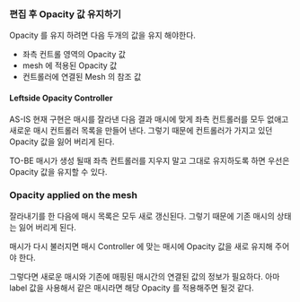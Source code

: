 ### 편집 후 Opacity 값 유지하기

Opacity 를 유지 하려면 다음 두개의 값을 유지 해야한다.

+ 좌측 컨트롤 영역의 Opacity 값
+ mesh 에 적용된 Opacity 값
+ 컨트롤러에 연결된 Mesh 의 참조 값

#### Leftside Opacity Controller
AS-IS
현재 구현은 매시를 잘라낸 다음 결과 매시에 맞게 좌측 컨트롤러를 모두 없애고 새로운 매시 컨트롤러 목록을 만들어 낸다.
그렇기 때문에 컨트롤러가 가지고 있던 Opacity 값을 잃어 버리게 된다.

TO-BE
매시가 생성 될때 좌측 컨트롤러를 지우지 말고 그대로 유지하도록 하면 우선은 Opacity 값을 유지할 수 있다.

### Opacity applied on the mesh
잘라내기를 한 다음에 매시 목록은 모두 새로 갱신된다. 그렇기 때문에 기존 매시의 상태는 잃어 버리게 된다.

매시가 다시 불러지면 매시 Controller 에 맞는 매시에 Opacity 값을 새로 유지해 주어야 한다.

그렇다면 새로운 매시와 기존에 매핑된 매시간의 연결된 값의 정보가 필요하다. 아마 label 값을 사용해서 같은 매시라면 해당 Opacity 를 적용해주면 될것 같다.